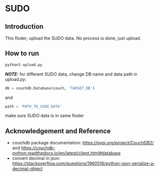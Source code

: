 # SUDO

## Introduction

This floder, upload the SUDO data. No process is done, just upload.

## How to run

```bash
python3 upload.py
```

***NOTE:*** for different SUDO data, change DB name and data path in upload.py:
```python
db = couchdb.Database(couch, 'TARGET_DB')
```
and 
```python
path = 'PATH_TO_SUDO_DATA'
```
make sure SUDO data is in same floder

## Acknowledgement and Reference

- couchdb package documentation: https://pypi.org/project/CouchDB2/
  and https://couchdb-python.readthedocs.io/en/latest/client.html#database
- convert decimal in json: https://stackoverflow.com/questions/1960516/python-json-serialize-a-decimal-object